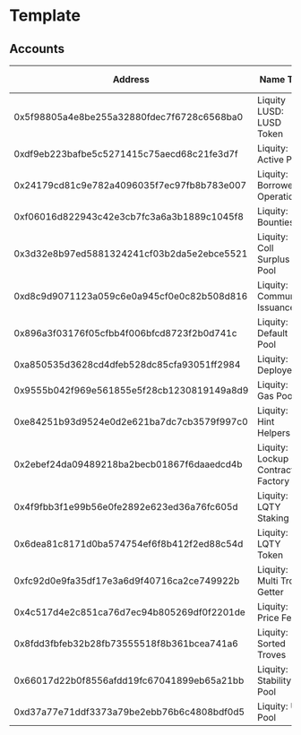# Template

## Accounts

| Address                                    | Name Tag                         | Balance                | Txn Count |
| ------------------------------------------ | -------------------------------- | ---------------------- | --------- |
| 0x5f98805a4e8be255a32880fdec7f6728c6568ba0 | Liquity LUSD: LUSD Token         | 0 Ether                | 22,781    |
| 0xdf9eb223bafbe5c5271415c75aecd68c21fe3d7f | Liquity: Active Pool             | 349,454.49830572 Ether | 55        |
| 0x24179cd81c9e782a4096035f7ec97fb8b783e007 | Liquity: Borrower Operations     | 0 Ether                | 37,323    |
| 0xf06016d822943c42e3cb7fc3a6a3b1889c1045f8 | Liquity: Bounties                | 41.95323544 Ether      | 268       |
| 0x3d32e8b97ed5881324241cf03b2da5e2ebce5521 | Liquity: Coll Surplus Pool       | 468.00532877 Ether     | 3         |
| 0xd8c9d9071123a059c6e0a945cf0e0c82b508d816 | Liquity: Community Issuance      | 0 Ether                | 2         |
| 0x896a3f03176f05cfbb4f006bfcd8723f2b0d741c | Liquity: Default Pool            | 0 Ether                | 2         |
| 0xa850535d3628cd4dfeb528dc85cfa93051ff2984 | Liquity: Deployer                | 0.09998743 Ether       | 102       |
| 0x9555b042f969e561855e5f28cb1230819149a8d9 | Liquity: Gas Pool                | 0 Ether                | 1         |
| 0xe84251b93d9524e0d2e621ba7dc7cb3579f997c0 | Liquity: Hint Helpers            | 0 Ether                | 2         |
| 0x2ebef24da09489218ba2becb01867f6daaedcd4b | Liquity: Lockup Contract Factory | 0 Ether                | 40        |
| 0x4f9fbb3f1e99b56e0fe2892e623ed36a76fc605d | Liquity: LQTY Staking            | 42.19288632 Ether      | 32,327    |
| 0x6dea81c8171d0ba574754ef6f8b412f2ed88c54d | Liquity: LQTY Token              | 0 Ether                | 31,311    |
| 0xfc92d0e9fa35df17e3a6d9f40716ca2ce749922b | Liquity: Multi Trove Getter      | 0 Ether                | 1         |
| 0x4c517d4e2c851ca76d7ec94b805269df0f2201de | Liquity: Price Feed              | 0 Ether                | 8         |
| 0x8fdd3fbfeb32b28fb73555518f8b361bcea741a6 | Liquity: Sorted Troves           | 0 Ether                | 2         |
| 0x66017d22b0f8556afdd19fc67041899eb65a21bb | Liquity: Stability Pool          | 2,279.18488848 Ether   | 29,510    |
| 0xd37a77e71ddf3373a79be2ebb76b6c4808bdf0d5 | Liquity: Uni Pool                | 0 Ether                | 4,697     |
